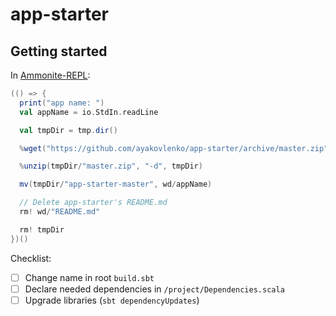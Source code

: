 # app-starter

## Getting started

In [Ammonite-REPL](http://ammonite.io/):

```scala
(() => {
  print("app name: ")
  val appName = io.StdIn.readLine

  val tmpDir = tmp.dir()

  %wget("https://github.com/ayakovlenko/app-starter/archive/master.zip", "-P", tmpDir)

  %unzip(tmpDir/"master.zip", "-d", tmpDir)

  mv(tmpDir/"app-starter-master", wd/appName)

  // Delete app-starter's README.md
  rm! wd/"README.md"

  rm! tmpDir
})()
```

Checklist:

- [ ] Change name in root `build.sbt`
- [ ] Declare needed dependencies in `/project/Dependencies.scala`
- [ ] Upgrade libraries (`sbt dependencyUpdates`)

